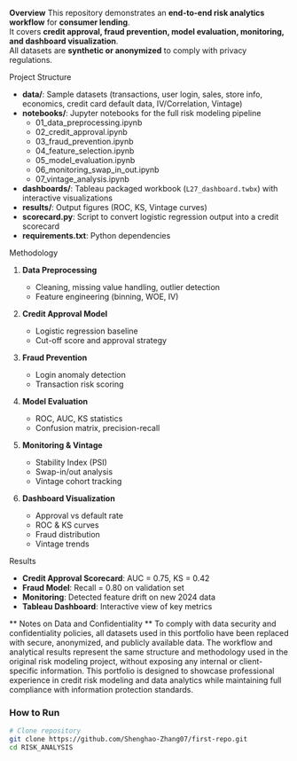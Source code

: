 **Overview**
This repository demonstrates an **end-to-end risk analytics workflow** for **consumer lending**.  
It covers **credit approval, fraud prevention, model evaluation, monitoring, and dashboard visualization**.  
All datasets are **synthetic or anonymized** to comply with privacy regulations.

Project Structure
- **data/**: Sample datasets (transactions, user login, sales, store info, economics, credit card default data, IV/Correlation, Vintage)  
- **notebooks/**: Jupyter notebooks for the full risk modeling pipeline  
  - 01_data_preprocessing.ipynb  
  - 02_credit_approval.ipynb  
  - 03_fraud_prevention.ipynb  
  - 04_feature_selection.ipynb  
  - 05_model_evaluation.ipynb  
  - 06_monitoring_swap_in_out.ipynb  
  - 07_vintage_analysis.ipynb  
- **dashboards/**: Tableau packaged workbook (`L27_dashboard.twbx`) with interactive visualizations  
- **results/**: Output figures (ROC, KS, Vintage curves)  
- **scorecard.py**: Script to convert logistic regression output into a credit scorecard  
- **requirements.txt**: Python dependencies  

Methodology
1. **Data Preprocessing**  
   - Cleaning, missing value handling, outlier detection  
   - Feature engineering (binning, WOE, IV)  

2. **Credit Approval Model**  
   - Logistic regression baseline  
   - Cut-off score and approval strategy  

3. **Fraud Prevention**  
   - Login anomaly detection  
   - Transaction risk scoring  

4. **Model Evaluation**  
   - ROC, AUC, KS statistics  
   - Confusion matrix, precision-recall  

5. **Monitoring & Vintage**  
   - Stability Index (PSI)  
   - Swap-in/out analysis  
   - Vintage cohort tracking  

6. **Dashboard Visualization**  
   - Approval vs default rate  
   - ROC & KS curves  
   - Fraud distribution  
   - Vintage trends

Results
- **Credit Approval Scorecard**: AUC = 0.75, KS = 0.42  
- **Fraud Model**: Recall = 0.80 on validation set  
- **Monitoring**: Detected feature drift on new 2024 data  
- **Tableau Dashboard**: Interactive view of key metrics

** Notes on Data and Confidentiality **
To comply with data security and confidentiality policies, all datasets used in this portfolio have been replaced with secure, anonymized, and publicly available data.
The workflow and analytical results represent the same structure and methodology used in the original risk modeling project, without exposing any internal or client-specific information.
This portfolio is designed to showcase professional experience in credit risk modeling and data analytics while maintaining full compliance with information protection standards.

### How to Run
```bash
# Clone repository 
git clone https://github.com/Shenghao-Zhang07/first-repo.git
cd RISK_ANALYSIS


